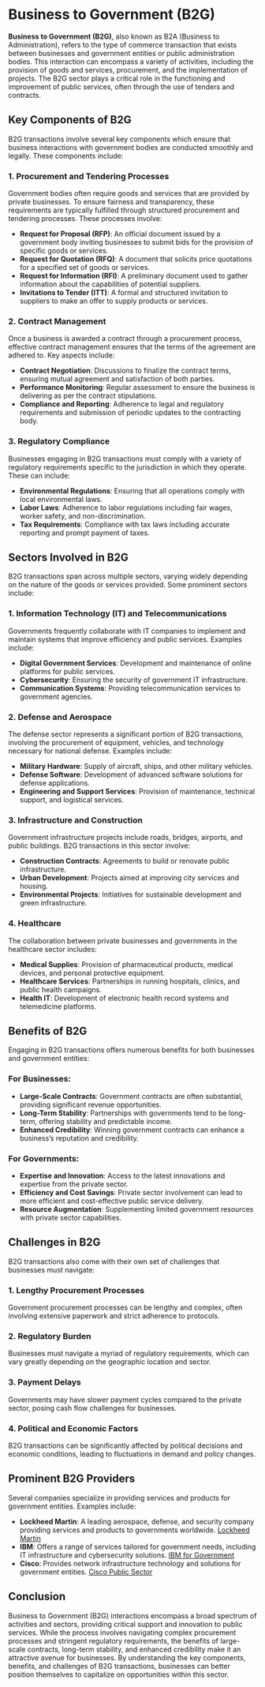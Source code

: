 # Business to Government (B2G)

**Business to Government (B2G)**, also known as B2A (Business to Administration), refers to the type of commerce transaction that exists between businesses and government entities or public administration bodies. This interaction can encompass a variety of activities, including the provision of goods and services, procurement, and the implementation of projects. The B2G sector plays a critical role in the functioning and improvement of public services, often through the use of tenders and contracts.

## Key Components of B2G

B2G transactions involve several key components which ensure that business interactions with government bodies are conducted smoothly and legally. These components include:

### 1. Procurement and Tendering Processes

Government bodies often require goods and services that are provided by private businesses. To ensure fairness and transparency, these requirements are typically fulfilled through structured procurement and tendering processes. These processes involve:

- **Request for Proposal (RFP)**: An official document issued by a government body inviting businesses to submit bids for the provision of specific goods or services.
- **Request for Quotation (RFQ)**: A document that solicits price quotations for a specified set of goods or services.
- **Request for Information (RFI)**: A preliminary document used to gather information about the capabilities of potential suppliers.
- **Invitations to Tender (ITT)**: A formal and structured invitation to suppliers to make an offer to supply products or services.

### 2. Contract Management

Once a business is awarded a contract through a procurement process, effective contract management ensures that the terms of the agreement are adhered to. Key aspects include:

- **Contract Negotiation**: Discussions to finalize the contract terms, ensuring mutual agreement and satisfaction of both parties.
- **Performance Monitoring**: Regular assessment to ensure the business is delivering as per the contract stipulations.
- **Compliance and Reporting**: Adherence to legal and regulatory requirements and submission of periodic updates to the contracting body.

### 3. Regulatory Compliance

Businesses engaging in B2G transactions must comply with a variety of regulatory requirements specific to the jurisdiction in which they operate. These can include:

- **Environmental Regulations**: Ensuring that all operations comply with local environmental laws.
- **Labor Laws**: Adherence to labor regulations including fair wages, worker safety, and non-discrimination.
- **Tax Requirements**: Compliance with tax laws including accurate reporting and prompt payment of taxes.

## Sectors Involved in B2G

B2G transactions span across multiple sectors, varying widely depending on the nature of the goods or services provided. Some prominent sectors include:

### 1. Information Technology (IT) and Telecommunications

Governments frequently collaborate with IT companies to implement and maintain systems that improve efficiency and public services. Examples include:

- **Digital Government Services**: Development and maintenance of online platforms for public services.
- **Cybersecurity**: Ensuring the security of government IT infrastructure.
- **Communication Systems**: Providing telecommunication services to government agencies.

### 2. Defense and Aerospace

The defense sector represents a significant portion of B2G transactions, involving the procurement of equipment, vehicles, and technology necessary for national defense. Examples include:

- **Military Hardware**: Supply of aircraft, ships, and other military vehicles.
- **Defense Software**: Development of advanced software solutions for defense applications.
- **Engineering and Support Services**: Provision of maintenance, technical support, and logistical services.

### 3. Infrastructure and Construction

Government infrastructure projects include roads, bridges, airports, and public buildings. B2G transactions in this sector involve:

- **Construction Contracts**: Agreements to build or renovate public infrastructure.
- **Urban Development**: Projects aimed at improving city services and housing.
- **Environmental Projects**: Initiatives for sustainable development and green infrastructure.

### 4. Healthcare

The collaboration between private businesses and governments in the healthcare sector includes:

- **Medical Supplies**: Provision of pharmaceutical products, medical devices, and personal protective equipment.
- **Healthcare Services**: Partnerships in running hospitals, clinics, and public health campaigns.
- **Health IT**: Development of electronic health record systems and telemedicine platforms.

## Benefits of B2G

Engaging in B2G transactions offers numerous benefits for both businesses and government entities:

### For Businesses:
- **Large-Scale Contracts**: Government contracts are often substantial, providing significant revenue opportunities.
- **Long-Term Stability**: Partnerships with governments tend to be long-term, offering stability and predictable income.
- **Enhanced Credibility**: Winning government contracts can enhance a business’s reputation and credibility.

### For Governments:
- **Expertise and Innovation**: Access to the latest innovations and expertise from the private sector.
- **Efficiency and Cost Savings**: Private sector involvement can lead to more efficient and cost-effective public service delivery.
- **Resource Augmentation**: Supplementing limited government resources with private sector capabilities.

## Challenges in B2G

B2G transactions also come with their own set of challenges that businesses must navigate:

### 1. Lengthy Procurement Processes

Government procurement processes can be lengthy and complex, often involving extensive paperwork and strict adherence to protocols.

### 2. Regulatory Burden

Businesses must navigate a myriad of regulatory requirements, which can vary greatly depending on the geographic location and sector.

### 3. Payment Delays

Governments may have slower payment cycles compared to the private sector, posing cash flow challenges for businesses.

### 4. Political and Economic Factors

B2G transactions can be significantly affected by political decisions and economic conditions, leading to fluctuations in demand and policy changes.

## Prominent B2G Providers

Several companies specialize in providing services and products for government entities. Examples include:

- **Lockheed Martin**: A leading aerospace, defense, and security company providing services and products to governments worldwide. [Lockheed Martin](https://www.lockheedmartin.com)
- **IBM**: Offers a range of services tailored for government needs, including IT infrastructure and cybersecurity solutions. [IBM for Government](https://www.ibm.com/government)
- **Cisco**: Provides network infrastructure technology and solutions for government entities. [Cisco Public Sector](https://www.cisco.com/c/en/us/solutions/industries/government.html)
  
## Conclusion

Business to Government (B2G) interactions encompass a broad spectrum of activities and sectors, providing critical support and innovation to public services. While the process involves navigating complex procurement processes and stringent regulatory requirements, the benefits of large-scale contracts, long-term stability, and enhanced credibility make it an attractive avenue for businesses. By understanding the key components, benefits, and challenges of B2G transactions, businesses can better position themselves to capitalize on opportunities within this sector.